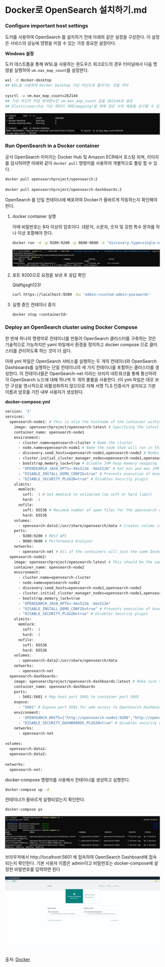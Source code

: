 # Docker로 OpenSearch 설치하기.md

### **Configure important host settings**

도커를 사용하여 OpenSearch 를 설치하기 전에 아래와 같은 설정을 구성한다. 이 설정은 서비스의 성능에 영향을 미칠 수 있는 가장 중요한 설정이다.

**Windows 설정**

도커 데스트톱을 통해 WSL을 사용하는 윈도우즈 워크로드의 경우 터미널에서 다음 명령을 실행하여 `vm.nax_map_count`를 설정한다.

```bash
wsl -d docker-desktop
## WSL을 사용하여 Docker Desktop 가상 머신으로 들어가는 것을 의미

sysctl -w vm.max_map_count=262144
## 가상 머신의 커널 매개변수인 vm.max_map_count 값을 262144로 설정
## Elasticsearch는 가상 메모리 매핑(mapping)을 위해 많은 수의 매핑을 요구할 수 있으므로, 이를 충족시키기 위해 vm.max_map_count 값을 증가시키는 것이 필요할 수 있다
```

<img src="../Image/opensearch-install-1.png">

### **Run OpenSearch in a Docker container**

공식 OpenSearch 이미지는 Docker Hub 및 Amazon ECR에서 호스팅 되며, 이미지를 검사하려면 아래와 같이 `docker pull` 명령어를 사용하여 개별적으로 풀링 할 수 있다.

```bash
docker pull opensearchproject/opensearch:2

docker pull opensearchproject/opensearch-dashboards:2
```

OpenSearch 를 단일 컨테이너에 배포하여 Docker가 올바르게 작동하는지 확인해야 한다.

1. docker container 실행
    
    이때 비밀번호는 8자 이상의 암호이다. 대문자, 소문자, 숫자 및 강한 특수 문자를 하나 이상 포함해야 한다.
    
    ```bash
    docker run -d -p 9200:9200 -p 9600:9600 -e "discovery.type=single-node" -e "OPENSEARCH_INITIAL_ADMIN_PASSWORD=<custom-admin-password>" opensearchproject/opensearch:latest
    ```
    
    <img src="../Image/opensearch-install-2.png">    
    
2. 포트 9200으로 요청을 보낸 후 응답 확인
    
    Qlalfqjsgh123!
    
    ```bash
    curl https://localhost:9200 -ku 'admin:<custom-admin-password>'
    ```
    
3. 실행 중인 컨테이너 중지
    
    ```bash
    docker stop <containerId>
    ```
    

### **Deploy an OpenSearch cluster using Docker Compose**

한 번에 하나의 명령어로 컨테이너를 만들어 OpenSearch 클러스터를 구축하는 것은 기술적으로 가능하지만 yaml 파일에서 환경을 정의하고 docker compose 으로 클러스터를 관리하도록 하는 것이 더 쉽다. 

아래 yml 파일은 OpenSearch 서비스를 실행하는 두 개의 컨테이너와 OpenSearch Dashboards를 실행하는 단일 컨테이너의 세 가지 컨테이너를 포함하는 클러스터를 생성한다. 이 컨테이너들은 OpenSearch-net 이라는 브리지 네트워크를 통해 통신하려 각 OpenSearch 노드에 대해 하나씩 두 개의 볼륨을 사용한다. (이 yml 파일은 데모 보안 구성을 명시적으로 비활성화하지 않으므로 자체 서명 TLS 인증서가 설치되고 기본 이름과 암호를 가진 내부 사용자가 생성된다.

**docker-compose.yml**

```bash
version: '3'
services:
  opensearch-node1: # This is also the hostname of the container within the Docker network (i.e. https://opensearch-node1/)
    image: opensearchproject/opensearch:latest # Specifying the latest available image - modify if you want a specific version
    container_name: opensearch-node1
    environment:
      - cluster.name=opensearch-cluster # Name the cluster
      - node.name=opensearch-node1 # Name the node that will run in this container
      - discovery.seed_hosts=opensearch-node1,opensearch-node2 # Nodes to look for when discovering the cluster
      - cluster.initial_cluster_manager_nodes=opensearch-node1,opensearch-node2 # Nodes eligible to serve as cluster manager
      - bootstrap.memory_lock=true # Disable JVM heap memory swapping
      - "OPENSEARCH_JAVA_OPTS=-Xms512m -Xmx512m" # Set min and max JVM heap sizes to at least 50% of system RAM
      - "DISABLE_INSTALL_DEMO_CONFIG=true" # Prevents execution of bundled demo script which installs demo certificates and security configurations to OpenSearch
      - "DISABLE_SECURITY_PLUGIN=true" # Disables Security plugin
    ulimits:
      memlock:
        soft: -1 # Set memlock to unlimited (no soft or hard limit)
        hard: -1
      nofile:
        soft: 65536 # Maximum number of open files for the opensearch user - set to at least 65536
        hard: 65536
    volumes:
      - opensearch-data1:/usr/share/opensearch/data # Creates volume called opensearch-data1 and mounts it to the container
    ports:
      - 9200:9200 # REST API
      - 9600:9600 # Performance Analyzer
    networks:
      - opensearch-net # All of the containers will join the same Docker bridge network
  opensearch-node2:
    image: opensearchproject/opensearch:latest # This should be the same image used for opensearch-node1 to avoid issues
    container_name: opensearch-node2
    environment:
      - cluster.name=opensearch-cluster
      - node.name=opensearch-node2
      - discovery.seed_hosts=opensearch-node1,opensearch-node2
      - cluster.initial_cluster_manager_nodes=opensearch-node1,opensearch-node2
      - bootstrap.memory_lock=true
      - "OPENSEARCH_JAVA_OPTS=-Xms512m -Xmx512m"
      - "DISABLE_INSTALL_DEMO_CONFIG=true" # Prevents execution of bundled demo script which installs demo certificates and security configurations to OpenSearch
      - "DISABLE_SECURITY_PLUGIN=true" # Disables Security plugin
    ulimits:
      memlock:
        soft: -1
        hard: -1
      nofile:
        soft: 65536
        hard: 65536
    volumes:
      - opensearch-data2:/usr/share/opensearch/data
    networks:
      - opensearch-net
  opensearch-dashboards:
    image: opensearchproject/opensearch-dashboards:latest # Make sure the version of opensearch-dashboards matches the version of opensearch installed on other nodes
    container_name: opensearch-dashboards
    ports:
      - 5601:5601 # Map host port 5601 to container port 5601
    expose:
      - "5601" # Expose port 5601 for web access to OpenSearch Dashboards
    environment:
      - 'OPENSEARCH_HOSTS=["http://opensearch-node1:9200","http://opensearch-node2:9200"]'
      - "DISABLE_SECURITY_DASHBOARDS_PLUGIN=true" # disables security dashboards plugin in OpenSearch Dashboards
    networks:
      - opensearch-net

volumes:
  opensearch-data1:
  opensearch-data2:

networks:
  opensearch-net:
```

docker-compose 명령어를 사용해서 컨테이너를 생성하고 실행한다. 

```bash
docker-compose up -d
```

컨테이너가 올바르게 실행되었는지 확인한다.

```bash
docker-compose ps
```

<img src="../Image/opensearch-install-3.png">

브라우저에서 http://localhost:5601 에 접속하여 OpenSearch Dashboard에 접속 되는지 확인한다. 기본 사용자 이름은 admin이고 비밀번호는 docker-compose에 설정한 비밀번호를 입력하면 된다

<img src="../Image/opensearch-install-4.png">

출처: [Docker](https://opensearch.org/docs/latest/install-and-configure/install-opensearch/docker/)
